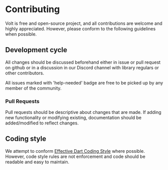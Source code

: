 # Contributing

Volt is free and open-source project, and all contributions are welcome and highly appreciated.
However, please conform to the following guidelines when possible.

## Development cycle

All changes should be discussed beforehand either in issue or pull request on github
or in a discussion in our Discord channel with library regulars or other contributors.

All issues marked with 'help-needed' badge are free to be picked up by any member of the community.

### Pull Requests

Pull requests should be descriptive about changes that are made.
If adding new functionality or modifying existing, documentation should be added/modified to reflect changes.

## Coding style

We attempt to conform [Effective Dart Coding Style](https://dart.dev/guides/language/effective-dart/style) where possible.
However, code style rules are not enforcement and code should be readable and easy to maintain.
